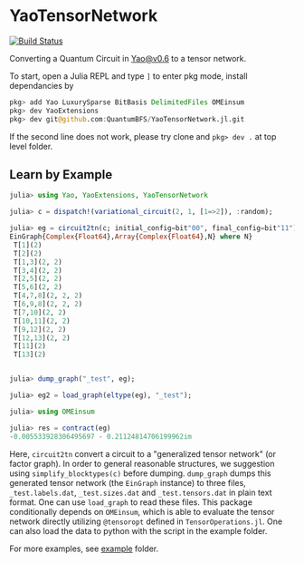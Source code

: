 # YaoTensorNetwork

[![Build Status](https://travis-ci.com/QuantumBFS/YaoTensorNetwork.jl.svg?branch=master)](https://travis-ci.com/QuantumBFS/YaoTensorNetwork.jl)

Converting a Quantum Circuit in Yao@v0.6 to a tensor network.

To start, open a Julia REPL and type `]` to enter pkg mode, install dependancies by
```julia
pkg> add Yao LuxurySparse BitBasis DelimitedFiles OMEinsum
pkg> dev YaoExtensions
pkg> dev git@github.com:QuantumBFS/YaoTensorNetwork.jl.git
```

If the second line does not work, please try clone and `pkg> dev .` at top level folder.

## Learn by Example
```julia
julia> using Yao, YaoExtensions, YaoTensorNetwork

julia> c = dispatch!(variational_circuit(2, 1, [1=>2]), :random);

julia> eg = circuit2tn(c; initial_config=bit"00", final_config=bit"11")
EinGraph{Complex{Float64},Array{Complex{Float64},N} where N}
 T[1](2)
 T[2](2)
 T[1,3](2, 2)
 T[3,4](2, 2)
 T[2,5](2, 2)
 T[5,6](2, 2)
 T[4,7,8](2, 2, 2)
 T[6,9,8](2, 2, 2)
 T[7,10](2, 2)
 T[10,11](2, 2)
 T[9,12](2, 2)
 T[12,13](2, 2)
 T[11](2)
 T[13](2)


julia> dump_graph("_test", eg);

julia> eg2 = load_graph(eltype(eg), "_test");

julia> using OMEinsum

julia> res = contract(eg)
-0.005533928306495697 - 0.21124814706199962im
```

Here, `circuit2tn` convert a circuit to a "generalized tensor network" (or factor graph).
In order to general reasonable structures, we suggestion using `simplify_blocktypes(c)` before dumping.
`dump_graph` dumps this generated tensor network (the `EinGraph` instance) to three files, `_test.labels.dat`, `_test.sizes.dat` and `_test.tensors.dat` in plain text format. One can use `load_graph` to read these files.
This package conditionally depends on `OMEinsum`, which is able to evaluate the tensor network directly utilizing `@tensoropt` defined in `TensorOperations.jl`.
One can also load the data to python with the script in the example folder.

For more examples, see [example](example/) folder.
